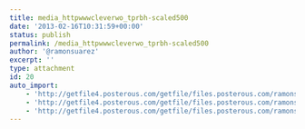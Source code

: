 ```yaml
---
title: media_httpwwwcleverwo_tprbh-scaled500
date: '2013-02-16T10:31:59+00:00'
status: publish
permalink: /media_httpwwwcleverwo_tprbh-scaled500
author: '@ramonsuarez'
excerpt: ''
type: attachment
id: 20
auto_import:
    - 'http://getfile4.posterous.com/getfile/files.posterous.com/ramonsuarez/EBlzkysliJHzzjJyfsxmtgybhFjIrbdxnJFtHkBiqlBammBDcpjrEEGrcysz/media_httpwwwcleverwo_tprBh.jpg.scaled500.jpg'
    - 'http://getfile4.posterous.com/getfile/files.posterous.com/ramonsuarez/EBlzkysliJHzzjJyfsxmtgybhFjIrbdxnJFtHkBiqlBammBDcpjrEEGrcysz/media_httpwwwcleverwo_tprBh.jpg.scaled500.jpg'
    - 'http://getfile4.posterous.com/getfile/files.posterous.com/ramonsuarez/EBlzkysliJHzzjJyfsxmtgybhFjIrbdxnJFtHkBiqlBammBDcpjrEEGrcysz/media_httpwwwcleverwo_tprBh.jpg.scaled500.jpg'
---
```

<!DOCTYPE html PUBLIC "-//W3C//DTD HTML 4.0 Transitional//EN" "http://www.w3.org/TR/REC-html40/loose.dtd">
<?xml encoding="UTF-8">
